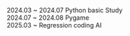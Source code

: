 2024.03 ~ 2024.07 Python basic Study <br>
2024.07 ~ 2024.08 Pygame <br>
2025.03 ~ Regression coding AI <br>
